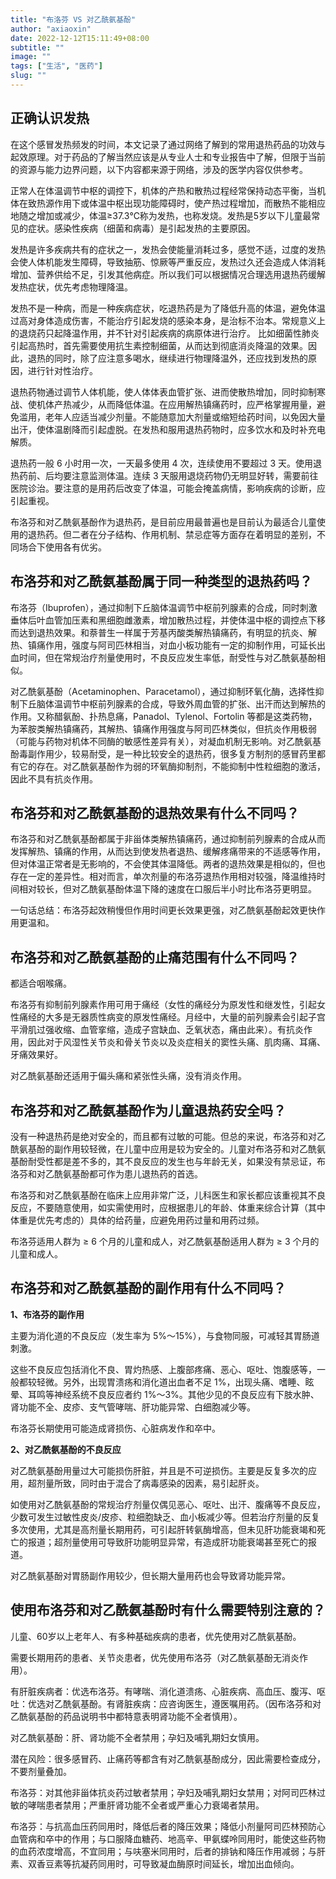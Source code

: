 ```yaml
---
title: "布洛芬 VS 对乙酰氨基酚"
author: "axiaoxin"
date: 2022-12-12T15:11:49+08:00
subtitle: ""
image: ""
tags: ["生活", "医药"]
slug: ""
---
```


## 正确认识发热

在这个感冒发热频发的时间，本文记录了通过网络了解到的常用退热药品的功效与起效原理。对于药品的了解当然应该是从专业人士和专业报告中了解，但限于当前的资源与能力边界问题，以下内容都来源于网络，涉及的医学内容仅供参考。

正常人在体温调节中枢的调控下，机体的产热和散热过程经常保持动态平衡，当机体在致热源作用下或体温中枢出现功能障碍时，使产热过程增加，而散热不能相应地随之增加或减少，体温≥37.3℃称为发热，也称发烧。发热是5岁以下儿童最常见的症状。感染性疾病（细菌和病毒）是引起发热的主要原因。

发热是许多疾病共有的症状之一，发热会使能量消耗过多，感觉不适，过度的发热会使人体机能发生障碍，导致抽筋、惊厥等严重反应，发热过久还会造成人体消耗增加、营养供给不足，引发其他病症。所以我们可以根据情况合理选用退热药缓解发热症状，优先考虑物理降温。

发热不是一种病，而是一种疾病症状，吃退热药是为了降低升高的体温，避免体温过高对身体造成伤害，不能治疗引起发烧的感染本身，是治标不治本。常规意义上的退烧药只起降温作用，并不针对引起疾病的病原体进行治疗。
比如细菌性肺炎引起高热时，首先需要使用抗生素控制细菌，从而达到彻底消炎降温的效果。因此，退热的同时，除了应注意多喝水，继续进行物理降温外，还应找到发热的原因，进行针对性治疗。

退热药物通过调节人体机能，使人体体表血管扩张、进而使散热增加，同时抑制寒战、使机体产热减少，从而降低体温。在应用解热镇痛药时，应严格掌握用量，避免滥用，老年人应适当减少剂量。不能随意加大剂量或缩短给药时间，以免因大量出汗，使体温剧降而引起虚脱。在发热和服用退热药物时，应多饮水和及时补充电解质。

退热药一般 6 小时用一次，一天最多使用 4 次，连续使用不要超过 3 天。使用退热药前、后均要注意监测体温。连续 3 天服用退烧药物仍无明显好转，需要前往医院诊治。要注意的是用药后改变了体温，可能会掩盖病情，影响疾病的诊断，应引起重视。

布洛芬和对乙酰氨基酚作为退热药，是目前应用最普遍也是目前认为最适合儿童使用的退热药。但二者在分子结构、作用机制、禁忌症等方面存在着明显的差别，不同场合下使用各有优劣。


## 布洛芬和对乙酰氨基酚属于同一种类型的退热药吗？

布洛芬（Ibuprofen），通过抑制下丘脑体温调节中枢前列腺素的合成，同时刺激垂体后叶血管加压素和黑细胞雌激素，增加散热过程，并使体温中枢的调控点下移而达到退热效果。和萘普生一样属于芳基丙酸类解热镇痛药，有明显的抗炎、解热、镇痛作用，强度与阿司匹林相当，对血小板功能有一定的抑制作用，可延长出血时间，但在常规治疗剂量使用时，不良反应发生率低，耐受性与对乙酰氨基酚相似。

对乙酰氨基酚（Acetaminophen、Paracetamol），通过抑制环氧化酶，选择性抑制下丘脑体温调节中枢前列腺素的合成，导致外周血管的扩张、出汗而达到解热的作用。又称醋氨酚、扑热息痛，Panadol、Tylenol、Fortolin 等都是这类药物，为苯胺类解热镇痛药，其解热、镇痛作用强度与阿司匹林类似，但抗炎作用极弱（可能与药物对机体不同酶的敏感性差异有关），对凝血机制无影响。对乙酰氨基酚毒副作用少，较易耐受，是一种比较安全的退热药，很多复方制剂的感冒药里都有它的存在。对乙酰氨基酚作为弱的环氧酶抑制剂，不能抑制中性粒细胞的激活，因此不具有抗炎作用。

## 布洛芬和对乙酰氨基酚的退热效果有什么不同吗？

布洛芬和对乙酰氨基酚都属于非甾体类解热镇痛药，通过抑制前列腺素的合成从而发挥解热、镇痛的作用，从而达到使发热者退热、缓解疼痛带来的不适感等作用，但对体温正常者是无影响的，不会使其体温降低。两者的退热效果是相似的，但也存在一定的差异性。相对而言，单次剂量的布洛芬退热作用相对较强，降温维持时间相对较长，但对乙酰氨基酚体温下降的速度在口服后半小时比布洛芬更明显。

一句话总结：布洛芬起效稍慢但作用时间更长效果更强，对乙酰氨基酚起效更快作用更温和。

## 布洛芬和对乙酰氨基酚的止痛范围有什么不同吗？

都适合咽喉痛。

布洛芬有抑制前列腺素作用可用于痛经（女性的痛经分为原发性和继发性，引起女性痛经的大多是无器质性病变的原发性痛经。月经中，大量的前列腺素会引起子宫平滑肌过强收缩、血管挛缩，造成子宫缺血、乏氧状态，痛由此来）。有抗炎作用，因此对于风湿性关节炎和骨关节炎以及炎症相关的窦性头痛、肌肉痛、耳痛、牙痛效果好。

对乙酰氨基酚还适用于偏头痛和紧张性头痛，没有消炎作用。


## 布洛芬和对乙酰氨基酚作为儿童退热药安全吗？

没有一种退热药是绝对安全的，而且都有过敏的可能。但总的来说，布洛芬和对乙酰氨基酚的副作用较轻微，在儿童中应用是较为安全的。儿童对布洛芬和对乙酰氨基酚耐受性都是差不多的，其不良反应的发生也与年龄无关，如果没有禁忌证，布洛芬和对乙酰氨基酚都可作为患儿退热药的首选。

布洛芬和对乙酰氨基酚在临床上应用非常广泛，儿科医生和家长都应该重视其不良反应，不要随意使用，如实需使用时，应根据患儿的年龄、体重来综合计算（其中体重是优先考虑的）具体的给药量，应避免用药过量和用药过频。

布洛芬适用人群为 ≥ 6 个月的儿童和成人，对乙酰氨基酚适用人群为 ≥ 3 个月的儿童和成人。

## 布洛芬和对乙酰氨基酚的副作用有什么不同吗？

**1、布洛芬的副作用**

主要为消化道的不良反应（发生率为 5%～15%），与食物同服，可减轻其胃肠道刺激。

这些不良反应包括消化不良、胃灼热感、上腹部疼痛、恶心、呕吐、饱腹感等，一般都较轻微。另外，出现胃溃疡和消化道出血者不足 1%，出现头痛、嗜睡、眩晕、耳鸣等神经系统不良反应者约 1%～3%。其他少见的不良反应有下肢水肿、肾功能不全、皮疹、支气管哮喘、肝功能异常、白细胞减少等。

布洛芬长期使用可能造成肾损伤、心脏病发作和卒中。

**2、对乙酰氨基酚的不良反应**

对乙酰氨基酚用量过大可能损伤肝脏，并且是不可逆损伤。主要是反复多次的应用，超剂量所致，同时由于混合了病毒感染的因素，易引起肝炎。

如使用对乙酰氨基酚的常规治疗剂量仅偶见恶心、呕吐、出汗、腹痛等不良反应，少数可发生过敏性皮炎/皮疹、粒细胞缺乏、血小板减少等。但若治疗剂量的反复多次使用，尤其是高剂量长期用药，可引起肝转氨酶增高，但未见肝功能衰竭和死亡的报道；超剂量使用可导致肝功能明显异常，有造成肝功能衰竭甚至死亡的报道。

对乙酰氨基酚对胃肠副作用较少，但长期大量用药也会导致肾功能异常。

## 使用布洛芬和对乙酰氨基酚时有什么需要特别注意的？

儿童、60岁以上老年人、有多种基础疾病的患者，优先使用对乙酰氨基酚。

需要长期用药的患者、关节炎患者，优先使用布洛芬（对乙酰氨基酚无消炎作用）。

有肝脏疾病者：优选布洛芬。有哮喘、消化道溃疡、心脏疾病、高血压、腹泻、呕吐：优选对乙酰氨基酚。有肾脏疾病：应咨询医生，遵医嘱用药。（因布洛芬和对乙酰氨基酚的药品说明书中都特意表明肾功能不全者慎用）。

对乙酰氨基酚：肝、肾功能不全者禁用；孕妇及哺乳期妇女慎用。

潜在风险：很多感冒药、止痛药等都含有对乙酰氨基酚成分，因此需要检查成分，不要剂量叠加。

布洛芬：对其他非甾体抗炎药过敏者禁用；孕妇及哺乳期妇女禁用；对阿司匹林过敏的哮喘患者禁用；严重肝肾功能不全者或严重心力衰竭者禁用。

布洛芬：与抗高血压药同用时，降低后者的降压效果；降低小剂量阿司匹林预防心血管病和卒中的作用；与口服降血糖药、地高辛、甲氨蝶呤同用时，能使这些药物的血药浓度增高，不宜同用；与呋塞米同用时，后者的排钠和降压作用减弱；与肝素、双香豆素等抗凝药同用时，可导致凝血酶原时间延长，增加出血倾向。
